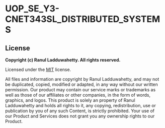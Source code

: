 # UOP_SE_Y3-CNET343SL_DISTRIBUTED_SYSTEMS

## License

**Copyright (c) Ranul Ladduwahetty. All rights reserved.**

Licensed under the [MIT](LICENSE.txt) license.

All files and information are copyright by Ranul Ladduwahetty, 
and may not be duplicated, copied, modified or adapted, 
in any way without our written permission. 
Our product may contain our service marks or trademarks as well as those of our affiliates or other companies, 
in the form of words, graphics, and logos.
This product is solely an property of Ranul Ladduwahetty and holds all rights to it, any copying, redistribution, use or publication by you of any such Content, is strictly prohibited. 
Your use of our Product and Services does not grant you any ownership rights to our Product.
